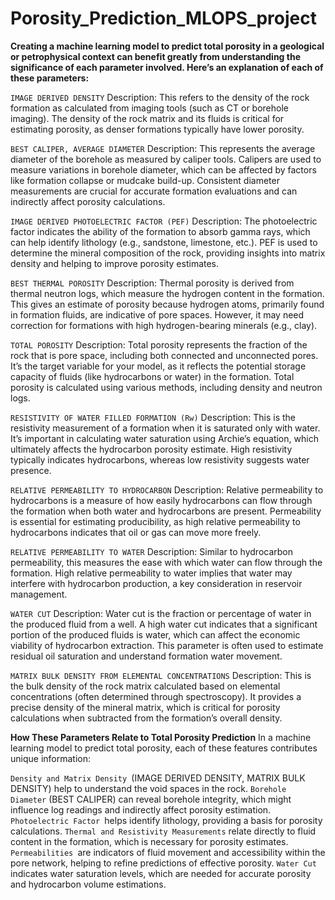 # Porosity_Prediction_MLOPS_project

**Creating a machine learning model to predict total porosity in a geological or petrophysical context can benefit greatly from understanding the significance of each parameter involved. Here’s an explanation of each of these parameters:**

`IMAGE DERIVED DENSITY`
Description: This refers to the density of the rock formation as calculated from imaging tools (such as CT or borehole imaging). The density of the rock matrix and its fluids is critical for estimating porosity, as denser formations typically have lower porosity.

`BEST CALIPER, AVERAGE DIAMETER`
Description: This represents the average diameter of the borehole as measured by caliper tools. Calipers are used to measure variations in borehole diameter, which can be affected by factors like formation collapse or mudcake build-up. Consistent diameter measurements are crucial for accurate formation evaluations and can indirectly affect porosity calculations.

`IMAGE DERIVED PHOTOELECTRIC FACTOR (PEF)`
Description: The photoelectric factor indicates the ability of the formation to absorb gamma rays, which can help identify lithology (e.g., sandstone, limestone, etc.). PEF is used to determine the mineral composition of the rock, providing insights into matrix density and helping to improve porosity estimates.

`BEST THERMAL POROSITY`
Description: Thermal porosity is derived from thermal neutron logs, which measure the hydrogen content in the formation. This gives an estimate of porosity because hydrogen atoms, primarily found in formation fluids, are indicative of pore spaces. However, it may need correction for formations with high hydrogen-bearing minerals (e.g., clay).

`TOTAL POROSITY`
Description: Total porosity represents the fraction of the rock that is pore space, including both connected and unconnected pores. It’s the target variable for your model, as it reflects the potential storage capacity of fluids (like hydrocarbons or water) in the formation. Total porosity is calculated using various methods, including density and neutron logs.

`RESISTIVITY OF WATER FILLED FORMATION (Rw)`
Description: This is the resistivity measurement of a formation when it is saturated only with water. It’s important in calculating water saturation using Archie’s equation, which ultimately affects the hydrocarbon porosity estimate. High resistivity typically indicates hydrocarbons, whereas low resistivity suggests water presence.

`RELATIVE PERMEABILITY TO HYDROCARBON`
Description: Relative permeability to hydrocarbons is a measure of how easily hydrocarbons can flow through the formation when both water and hydrocarbons are present. Permeability is essential for estimating producibility, as high relative permeability to hydrocarbons indicates that oil or gas can move more freely.

`RELATIVE PERMEABILITY TO WATER`
Description: Similar to hydrocarbon permeability, this measures the ease with which water can flow through the formation. High relative permeability to water implies that water may interfere with hydrocarbon production, a key consideration in reservoir management.

`WATER CUT`
Description: Water cut is the fraction or percentage of water in the produced fluid from a well. A high water cut indicates that a significant portion of the produced fluids is water, which can affect the economic viability of hydrocarbon extraction. This parameter is often used to estimate residual oil saturation and understand formation water movement.

`MATRIX BULK DENSITY FROM ELEMENTAL CONCENTRATIONS`
Description: This is the bulk density of the rock matrix calculated based on elemental concentrations (often determined through spectroscopy). It provides a precise density of the mineral matrix, which is critical for porosity calculations when subtracted from the formation’s overall density.

**How These Parameters Relate to Total Porosity Prediction**
In a machine learning model to predict total porosity, each of these features contributes unique information:

`Density and Matrix Density `(IMAGE DERIVED DENSITY, MATRIX BULK DENSITY) help to understand the void spaces in the rock.
`Borehole Diameter` (BEST CALIPER) can reveal borehole integrity, which might influence log readings and indirectly affect porosity estimation.
`Photoelectric Factor `helps identify lithology, providing a basis for porosity calculations.
`Thermal and Resistivity Measurements` relate directly to fluid content in the formation, which is necessary for porosity estimates.
`Permeabilities `are indicators of fluid movement and accessibility within the pore network, helping to refine predictions of effective porosity.
`Water Cut `indicates water saturation levels, which are needed for accurate porosity and hydrocarbon volume estimations.